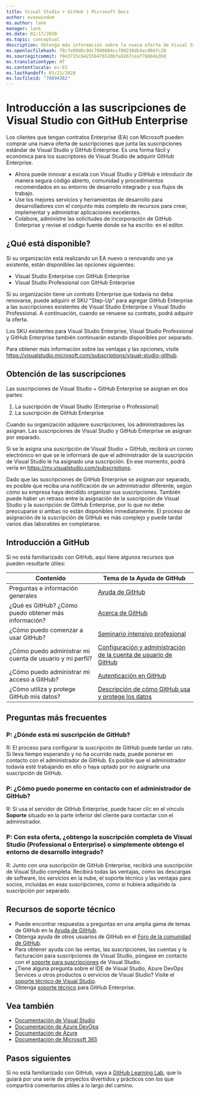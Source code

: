 ```yaml
---
title: Visual Studio + GitHub | Microsoft Docs
author: evanwindom
ms.author: lank
manager: lank
ms.date: 02/17/2020
ms.topic: conceptual
description: Obtenga más información sobre la nueva oferta de Visual Studio + GitHub
ms.openlocfilehash: f8cfe09d6c9dc7608684ccf80238db4ac066fc20
ms.sourcegitcommit: f8e3715c64255b476520bfa9267ceaf766bde3b0
ms.translationtype: HT
ms.contentlocale: es-ES
ms.lasthandoff: 03/21/2020
ms.locfileid: "78894382"
---
```

# <a name="introducing-visual-studio-subscriptions-with-github-enterprise"></a>Introducción a las suscripciones de Visual Studio con GitHub Enterprise  

Los clientes que tengan contratos Enterprise (EA) con Microsoft pueden comprar una nueva oferta de suscripciones que junta las suscripciones estándar de Visual Studio y GitHub Enterprise. Es una forma fácil y económica para los suscriptores de Visual Studio de adquirir GitHub Enterprise. 

- Ahora puede innovar a escala con Visual Studio y GitHub e introducir de manera segura código abierto, comunidad y procedimientos recomendados en su entorno de desarrollo integrado y sus flujos de trabajo.
- Use los mejores servicios y herramientas de desarrollo para desarrolladores con el conjunto más completo de recursos para crear, implementar y administrar aplicaciones excelentes. 
- Colabore, administre las solicitudes de incorporación de GitHub Enterprise y revise el código fuente donde se ha escrito: en el editor. 

## <a name="whats-available"></a>¿Qué está disponible? 

Si su organización está realizando un EA nuevo o renovando uno ya existente, están disponibles las opciones siguientes:

- Visual Studio Enterprise con GitHub Enterprise
- Visual Studio Professional con GitHub Enterprise

Si su organización tiene un contrato Enterprise que todavía no deba renovarse, puede adquirir el SKU "Step-Up" para agregar GitHub Enterprise a las suscripciones existentes de Visual Studio Enterprise o Visual Studio Professional. A continuación, cuando se renueve su contrato, podrá adquirir la oferta.

Los SKU existentes para Visual Studio Enterprise, Visual Studio Professional y GitHub Enterprise también continuarán estando disponibles por separado. 

Para obtener más información sobre las ventajas y las opciones, visite https://visualstudio.microsoft.com/subscriptions/visual-studio-github. 

## <a name="getting-your-subscriptions"></a>Obtención de las suscripciones

Las suscripciones de Visual Studio + GitHub Enterprise se asignan en dos partes:
1. La suscripción de Visual Studio (Enterprise o Professional)
2. La suscripción de GitHub Enterprise

Cuando su organización adquiere suscripciones, los administradores las asignan. Las suscripciones de Visual Studio y GitHub Enterprise se asignan por separado.  

Si se le asigna una suscripción de Visual Studio + GitHub, recibirá un correo electrónico en que se le informará de que el administrador de la suscripción de Visual Studio le ha asignado una suscripción.  En ese momento, podrá verla en https://my.visualstudio.com/subscriptions.  

Dado que las suscripciones de GitHub Enterprise se asignan por separado, es posible que reciba una notificación de un administrador diferente, según cómo su empresa haya decidido organizar sus suscripciones.  También puede haber un retraso entre la asignación de la suscripción de Visual Studio y la suscripción de GitHub Enterprise, por lo que no debe preocuparse si ambas no están disponibles inmediatamente.  El proceso de asignación de la suscripción de GitHub es más complejo y puede tardar varios días laborables en completarse.  

## <a name="getting-started-with-github"></a>Introducción a GitHub

Si no está familiarizado con GitHub, aquí tiene algunos recursos que pueden resultarle útiles:

| Contenido                                  | Tema de la Ayuda de GitHub                                     |
|------------------------------------------|-------------------------------------------------------|
| Preguntas e información generales          | [Ayuda de GitHub](https://help.github.com/en)             |
| ¿Qué es GitHub?  ¿Cómo puedo obtener más información?  | [Acerca de GitHub](https://help.github.com/en/categories/about-github)                                       |
| ¿Cómo puedo comenzar a usar GitHub?     | [Seminario intensivo profesional](https://help.github.com/en/categories/bootcamp)                                              |
| ¿Cómo puedo administrar mi cuenta de usuario y mi perfil?       | [Configuración y administración de la cuenta de usuario de GitHub](https://help.github.com/en/categories/setting-up-and-managing-your-github-user-account)    |
| ¿Cómo puedo administrar mi acceso a GitHub?   | [Autenticación en GitHub](https://help.github.com/en/categories/authenticating-to-github)                           |
| ¿Cómo utiliza y protege GitHub mis datos? | [Descripción de cómo GitHub usa y protege los datos](https://help.github.com/en/categories/understanding-how-github-uses-and-protects-your-data)|

## <a name="frequently-asked-questions"></a>Preguntas más frecuentes

### <a name="q--where-is-my-github-subscription"></a>P:  ¿Dónde está mi suscripción de GitHub?
R:  El proceso para configurar la suscripción de GitHub puede tardar un rato.  Si lleva tiempo esperando y no ha ocurrido nada, puede ponerse en contacto con el administrador de GitHub.  Es posible que el administrador todavía esté trabajando en ello o haya optado por no asignarle una suscripción de GitHub. 

### <a name="q--how-do-i-reach-my-github-administrator"></a>P:  ¿Cómo puedo ponerme en contacto con el administrador de GitHub?
R:  Si usa el servidor de GitHub Enterprise, puede hacer clic en el vínculo **Soporte** situado en la parte inferior del cliente para contactar con el administrador.

### <a name="q-do-i-get-the-full-visual-studio-subscription-professional-or-enterprise-or-do-i-just-get-the-ide-with-this-offering"></a>P: Con esta oferta, ¿obtengo la suscripción completa de Visual Studio (Professional o Enterprise) o simplemente obtengo el entorno de desarrollo integrado?
R:  Junto con una suscripción de GitHub Enterprise, recibirá una suscripción de Visual Studio completa.  Recibirá todas las ventajas, como las descargas de software, los servicios en la nube, el soporte técnico y las ventajas para socios, incluidas en esas suscripciones, como si hubiera adquirido la suscripción por separado.

## <a name="support-resources"></a>Recursos de soporte técnico
- Puede encontrar respuestas a preguntas en una amplia gama de temas de GitHub en la [Ayuda de GitHub](https://help.github.com/en).
- Obtenga ayuda de otros usuarios de GitHub en el [Foro de la comunidad de GitHub](https://github.community/).
- Para obtener ayuda con las ventas, las suscripciones, las cuentas y la facturación para suscripciones de Visual Studio, póngase en contacto con el [soporte para suscripciones](https://visualstudio.microsoft.com/subscriptions/support/) de Visual Studio.
- ¿Tiene alguna pregunta sobre el IDE de Visual Studio, Azure DevOps Services u otros productos o servicios de Visual Studio?  Visite el [soporte técnico de Visual Studio](https://visualstudio.microsoft.com/support/).
- Obtenga [soporte técnico](https://support.microsoft.com/en-us/supportforbusiness/productselection?sapId=b77fe80f-5417-80bd-4b2a-275cf0018c24) para GitHub Enterprise.   

## <a name="see-also"></a>Vea también
- [Documentación de Visual Studio](https://docs.microsoft.com/visualstudio/)
- [Documentación de Azure DevOps](https://docs.microsoft.com/azure/devops/)
- [Documentación de Azure](https://docs.microsoft.com/azure/)
- [Documentación de Microsoft 365](https://docs.microsoft.com/microsoft-365/)

## <a name="next-steps"></a>Pasos siguientes
Si no está familiarizado con GitHub, vaya a [GitHub Learning Lab](https://lab.github.com/), que lo guiará por una serie de proyectos divertidos y prácticos con los que compartirá comentarios útiles a lo largo del camino.



